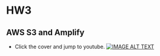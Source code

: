 # HW3
## AWS S3 and Amplify
* Click the cover and jump to youtube.
[![IMAGE ALT TEXT](https://img.youtube.com/vi/1JY4gahv2hY/0.jpg)](https://www.youtube.com/watch?v=1JY4gahv2hY)